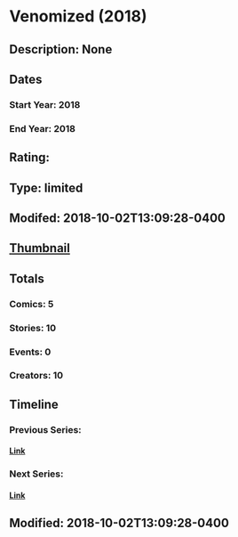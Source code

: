 # Venomized (2018)
## Description: None
## Dates
### Start Year: 2018
### End Year: 2018
## Rating: 
## Type: limited
## Modifed: 2018-10-02T13:09:28-0400
## [Thumbnail](http://i.annihil.us/u/prod/marvel/i/mg/4/a0/5abebaed4c50d.jpg)
## Totals
### Comics: 5
### Stories: 10
### Events: 0
### Creators: 10
## Timeline
### Previous Series: 
#### [Link]()
### Next Series: 
#### [Link]()
## Modified: 2018-10-02T13:09:28-0400